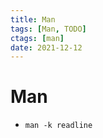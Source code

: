 ```yaml
---
title: Man
tags: [Man, TODO]
ctags: [man]
date: 2021-12-12
---
```


# Man
        
- `man -k readline`